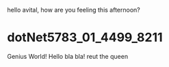 hello avital, how are you feeling this afternoon?

# dotNet5783_01_4499_8211
Genius World!
Hello bla bla!
reut the queen